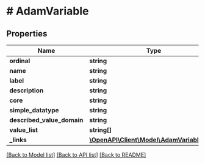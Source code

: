 # # AdamVariable

## Properties

Name | Type | Description | Notes
------------ | ------------- | ------------- | -------------
**ordinal** | **string** |  | [optional]
**name** | **string** |  | [optional]
**label** | **string** |  | [optional]
**description** | **string** |  | [optional]
**core** | **string** |  | [optional]
**simple_datatype** | **string** |  | [optional]
**described_value_domain** | **string** |  | [optional]
**value_list** | **string[]** |  | [optional]
**_links** | [**\OpenAPI\Client\Model\AdamVariableLinks**](AdamVariableLinks.md) |  | [optional]

[[Back to Model list]](../../README.md#models) [[Back to API list]](../../README.md#endpoints) [[Back to README]](../../README.md)
